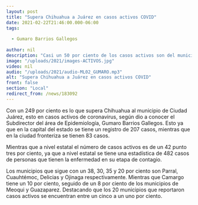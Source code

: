 ```yaml
---
layout: post
title: "Supera Chihuahua a Juárez en casos activos COVID"
date: 2021-02-22T21:46:00.000-06:00
tags:
  
  - Gumaro Barrios Gallegos
  
author: nil
description: "Casi un 50 por ciento de los casos activos son del municipio de Chihuahua."
image: "/uploads/2021/images-ACTIVOS.jpg"
video: nil
audio: "/uploads/2021/audio-ML02_GUMARO.mp3"
alt: "Supera Chihuahua a Juárez en casos activos COVID"
front: false
section: "Local"
redirect_from: /news/183092
---
```


Con un 249 por ciento es lo que supera Chihuahua al municipio de Ciudad Juárez, esto en casos activos de coronavirus, según dio a conocer el Subdirector del área de Epidemiología, Gumaro Barrios Gallegos. Esto ya que en la capital del estado se tiene un registro de 207 casos, mientras que en la ciudad fronteriza se tienen 83 casos.

Mientras que a nivel estatal el número de casos activos es de un 42 punto tres por ciento, ya que a nivel estatal se tiene una estadística de 482 casos de personas que tienen la enfermedad en su etapa de contagio. 

Los municipios que sigue con un 38, 30, 35 y 20 por ciento son Parral, Cuauhtémoc, Delicias y Ojinaga respectivamente. Mientras que Camargo tiene un 10 por ciento, seguido de un 8 por ciento de los municipios de Meoqui y Guazaparez. Destacando que los 20 municipios que reportaron casos activos se encuentran entre un cinco a un uno por ciento.
